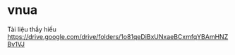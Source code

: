 # vnua

Tài liệu thầy hiếu
https://drive.google.com/drive/folders/1o81qeDiBxUNxaeBCxmfqYBAmHNZBv1VJ
